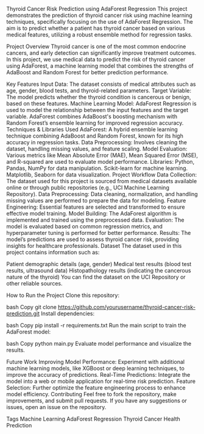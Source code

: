 Thyroid Cancer Risk Prediction using AdaForest Regression
This project demonstrates the prediction of thyroid cancer risk using machine learning techniques, specifically focusing on the use of AdaForest Regression. The aim is to predict whether a patient has thyroid cancer based on various medical features, utilizing a robust ensemble method for regression tasks.

Project Overview
Thyroid cancer is one of the most common endocrine cancers, and early detection can significantly improve treatment outcomes. In this project, we use medical data to predict the risk of thyroid cancer using AdaForest, a machine learning model that combines the strengths of AdaBoost and Random Forest for better prediction performance.

Key Features
Input Data: The dataset consists of medical attributes such as age, gender, blood tests, and thyroid-related parameters.
Target Variable: The model predicts whether the thyroid condition is cancerous or benign, based on these features.
Machine Learning Model: AdaForest Regression is used to model the relationship between the input features and the target variable. AdaForest combines AdaBoost's boosting mechanism with Random Forest’s ensemble learning for improved regression accuracy.
Techniques & Libraries Used
AdaForest: A hybrid ensemble learning technique combining AdaBoost and Random Forest, known for its high accuracy in regression tasks.
Data Preprocessing: Involves cleaning the dataset, handling missing values, and feature scaling.
Model Evaluation: Various metrics like Mean Absolute Error (MAE), Mean Squared Error (MSE), and R-squared are used to evaluate model performance.
Libraries:
Python, Pandas, NumPy for data manipulation.
Scikit-learn for machine learning.
Matplotlib, Seaborn for data visualization.
Project Workflow
Data Collection: The dataset used for this project is sourced from medical datasets available online or through public repositories (e.g., UCI Machine Learning Repository).
Data Preprocessing: Data cleaning, normalization, and handling missing values are performed to prepare the data for modeling.
Feature Engineering: Essential features are selected and transformed to ensure effective model training.
Model Building: The AdaForest algorithm is implemented and trained using the preprocessed data.
Evaluation: The model is evaluated based on common regression metrics, and hyperparameter tuning is performed for better performance.
Results: The model’s predictions are used to assess thyroid cancer risk, providing insights for healthcare professionals.
Dataset
The dataset used in this project contains information such as:

Patient demographic details (age, gender)
Medical test results (blood test results, ultrasound data)
Histopathology results (indicating the cancerous nature of the thyroid)
You can find the dataset on the UCI Repository or other reliable sources.

How to Run the Project
Clone this repository:

bash
Copy
git clone https://github.com/yourusername/thyroid-cancer-risk-prediction.git
Install dependencies:

bash
Copy
pip install -r requirements.txt
Run the main script to train the AdaForest model:

bash
Copy
python main.py
Evaluate model performance and visualize the results.

Future Work
Improving Model Performance: Experiment with additional machine learning models, like XGBoost or deep learning techniques, to improve the accuracy of predictions.
Real-Time Predictions: Integrate the model into a web or mobile application for real-time risk prediction.
Feature Selection: Further optimize the feature engineering process to enhance model efficiency.
Contributing
Feel free to fork the repository, make improvements, and submit pull requests. If you have any suggestions or issues, open an issue on the repository.

Tags
Machine Learning
AdaForest
Regression
Thyroid Cancer
Health Prediction

